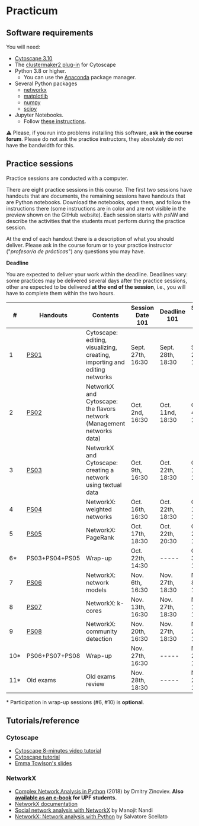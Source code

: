 # Practicum

## Software requirements

You will need:

* [Cytoscape 3.10](https://cytoscape.org/download.html)
* The [clustermaker2 plug-in](https://apps.cytoscape.org/apps/clustermaker2) for Cytoscape
* Python 3.8 or higher.
   * You can use the [Anaconda](https://www.anaconda.com/products/individual) package manager.
* Several Python packages
   * [networkx](https://networkx.github.io/)
   * [matplotlib](https://matplotlib.org/)
   * [numpy](https://numpy.org/)
   * [scipy](https://scipy.org/)
* Jupyter Notebooks.
   * Follow [these instructions](https://jupyter.org/install.html).

:warning: Please, if you run into problems installing this software, **ask in the course forum**. Please do not ask the practice instructors, they absolutely do not have the bandwidth for this.

## Practice sessions

Practice sessions are conducted with a computer.

There are eight practice sessions in this course. The first two sessions have handouts that are documents, the remaining sessions have handouts that are Python notebooks. Download the notebooks, open them, and follow the instructions there (some instructions are in color and are not visible in the preview shown on the GitHub website). Each session starts with *psNN* and describe the activities that the students must perform during the practice session.

At the end of each handout there is a description of what you should deliver. Please ask in the course forum or to your practice instructor ("*profesor/a de prácticas*") any questions you may have.

**Deadline**

You are expected to deliver your work within the deadline. Deadlines vary: some practices may be delivered several days after the practice sessions, other are expected to be delivered **at the end of the session**, i.e., you will have to complete them within the two hours.


| # | Handouts                                    | Contents | Session Date 101 | Deadline 101 | Session Date 201 |  Deadline 201 |
|---|---------------------------------------------|----------|------------------|--------------|------------------|--------------|
| 1 | [PS01](pending.md)                          | Cytoscape: editing, visualizing, creating, importing and editing networks | Sept. 27th, 16:30 | Sept. 28th, 18:30 |  Sept. 27th, 14:30 | Sept. 28th, 16:30 |
| 2 | [PS02](ps03-flavors.ipynb)                  | NetworkX and Cytoscape: the flavors network (Management networks data)| Oct. 2nd, 16:30 | Oct. 11nd, 18:30 | Oct. 4th, 14:30 | Oct. 13th, 16:30 |
| 3 | [PS03](ps04-networks_from_text.ipynb)       | NetworkX and Cytoscape: creating a network using textual data | Oct. 9th, 16:30 | Oct. 22th, 18:30 | Oct. 11th, 14:30 | Oct. 22th, 16:30 |
| 4 | [PS04](ps05-weighted_networks.ipynb)         | NetworkX: weighted networks | Oct. 16th, 16:30 | Oct. 22th, 18:30 | Oct. 18th, 14:30 | Oct. 22th, 16:30 |
| 5 | [PS05](ps06-pagerank.ipynb)                 | NetworkX: PageRank | Oct. 17th, 18:30 | Oct. 22th, 20:30 | Oct. 21th, 18:30 | Oct. 22th, 20:30 |
| 6* | PS03+PS04+PS05                             | Wrap-up | Oct. 22th, 14:30 | ----- | Oct. 31st, 14:30 | ----- |
| 7 | [PS06](ps07-network_models.ipynb)           | NetworkX: network models | Nov. 6th, 16:30 | Nov. 27th, 18:30 | Nov. 8th, 14:30 | Nov. 27th, 16:30 |
| 8 | [PS07](copy_from_another_year.ipynb)        | NetworkX: k-cores | Nov. 13th, 16:30 | Nov. 27th, 18:30 | Nov. 15th, 14:30 | Nov. 27th, 16:30 |
| 9 | [PS08](ps08-communities.ipynb)              | NetworkX: community detection | Nov. 20th, 16:30 | Nov. 27th, 18:30 | Nov. 22th, 14:30 | Nov. 27th, 16:30 |
| 10* | PS06+PS07+PS08                            | Wrap-up | Nov. 27th, 16:30 | ----- | Nov. 27th, 18:30 | -----
| 11* | Old exams                                 | Old exams review | Nov. 28th, 18:30 | ----- | Nov. 29th, 14:30 | -----

\* Participation in wrap-up sessions (#6, #10) is **optional**.

## Tutorials/reference

### Cytoscape

* [Cytoscape 8-minutes video tutorial](https://www.youtube.com/watch?v=iGpxX0Kd4Z0&list=PLFQS98nmv__wFmmSDePx9FtQ2TFRS6wdR)
* [Cytoscape tutorial](https://github.com/cytoscape/cytoscape-tutorials/wiki)
* [Emma Towlson's slides](https://www.dropbox.com/s/37zleq3ynw6e0n6/Cytoscape_2017.pdf?dl=0)

### NetworkX

* [Complex Network Analysis in Python](https://www.amazon.com/gp/product/1680502697/) (2018) by Dmitry Zinoviev. **Also [available as an e-book](https://upfinder.upf.edu/iii/encore/record/C__Rb1557007?lang=cat) for UPF students.**
* [NetworkX documentation](https://networkx.github.io/)
* [Social network analysis with NetworkX](https://blog.dominodatalab.com/social-network-analysis-with-networkx/) by Manojit Nandi
* [NetworkX: Network analysis with Python](https://www.cl.cam.ac.uk/~cm542/teaching/2010/stna-pdfs/stna-lecture8.pdf) by Salvatore Scellato
